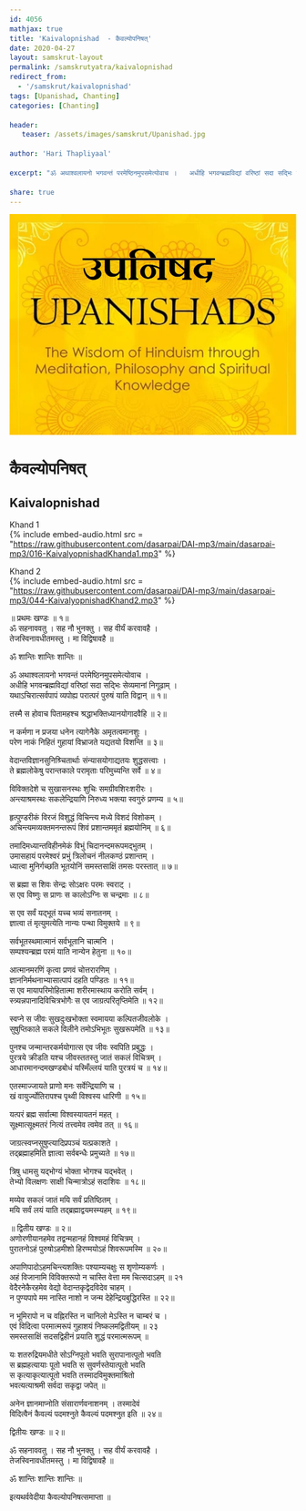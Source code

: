 ```yaml
---    
id: 4056    
mathjax: true    
title: 'Kaivalopnishad  - कैवल्योपनिषत्'    
date: 2020-04-27    
layout: samskrut-layout 
permalink: /samskrutyatra/kaivalopnishad
redirect_from: 
  - '/samskrut/kaivalopnishad'
tags: [Upanishad, Chanting]
categories: [Chanting]
    
header:    
   teaser: /assets/images/samskrut/Upanishad.jpg    
    
author: 'Hari Thapliyaal'    
    
excerpt: "ॐ अथाश्वलायनो भगवन्तं परमेष्ठिनमुपसमेत्योवाच ।   अधीहि भगवन्ब्रह्मविद्यां वरिष्ठां सदा सद्भिः सेव्यमानां निगूढाम् ।    यथाऽचिरात्सर्वपापं व्यपोह्य परात्परं पुरुषं याति विद्वान् ॥"   
    
share: true    
---    
```

    
![](/assets/images/samskrut/Upanishad.jpg)    
    
# कैवल्योपनिषत्     
## Kaivalopnishad    
    
Khand 1    
{% include embed-audio.html src = "https://raw.githubusercontent.com/dasarpai/DAI-mp3/main/dasarpai-mp3/016-KaivalyopnishadKhanda1.mp3" %}     
    
Khand 2    
{% include embed-audio.html src = "https://raw.githubusercontent.com/dasarpai/DAI-mp3/main/dasarpai-mp3/044-KaivalyopnishadKhand2.mp3" %}     
    
॥ प्रथमः खण्डः ॥ १॥    
ॐ सहनाववतु । सह नौ भुनक्तु । सह वीर्यं करवावहै ।    
तेजस्विनावधीतमस्तु । मा विद्विषावहै ॥    
    
ॐ शान्तिः शान्तिः शान्तिः ॥    
    
ॐ अथाश्वलायनो भगवन्तं परमेष्ठिनमुपसमेत्योवाच ।    
अधीहि भगवन्ब्रह्मविद्यां वरिष्ठां सदा सद्भिः सेव्यमानां निगूढाम् ।    
यथाऽचिरात्सर्वपापं व्यपोह्य परात्परं पुरुषं याति विद्वान् ॥ १॥    
    
तस्मै स होवाच पितामहश्च श्रद्धाभक्तिध्यानयोगादवैहि ॥ २॥    
    
न कर्मणा न प्रजया धनेन त्यागेनैके अमृतत्वमानशुः ।    
परेण नाकं निहितं गुहायां विभ्राजते यद्यतयो विशन्ति ॥ ३॥    
    
वेदान्तविज्ञानसुनिश्र्चितार्थाः संन्यासयोगाद्यतयः शुद्धसत्त्वाः ।    
ते ब्रह्मलोकेषु परान्तकाले परामृताः परिमुच्यन्ति सर्वे ॥ ४॥    
    
विविक्तदेशे च सुखासनस्थः शुचिः समग्रीवशिरःशरीरः ।    
अन्त्याश्रमस्थः सकलेन्द्रियाणि निरुध्य भक्त्या स्वगुरुं प्रणम्य ॥ ५॥    
    
हृत्पुण्डरीकं विरजं विशुद्धं विचिन्त्य मध्ये विशदं विशोकम् ।    
अचिन्त्यमव्यक्तमनन्तरूपं शिवं प्रशान्तममृतं ब्रह्मयोनिम् ॥ ६॥    
    
तमादिमध्यान्तविहीनमेकं विभुं चिदानन्दमरूपमद्भुतम् ।    
उमासहायं परमेश्वरं प्रभुं त्रिलोचनं नीलकण्ठं प्रशान्तम् ।    
ध्यात्वा मुनिर्गच्छति भूतयोनिं समस्तसाक्षिं तमसः परस्तात् ॥ ७॥    
    
स ब्रह्मा स शिवः सेन्द्रः सोऽक्षरः परमः स्वराट् ।    
स एव विष्णुः स प्राणः स कालोऽग्निः स चन्द्रमाः ॥ ८॥    
    
स एव सर्वं यद्भूतं यच्च भव्यं सनातनम् ।    
ज्ञात्वा तं मृत्युमत्येति नान्यः पन्था विमुक्तये ॥ ९॥    
    
सर्वभूतस्थमात्मानं सर्वभूतानि चात्मनि ।    
सम्पश्यन्ब्रह्म परमं याति नान्येन हेतुना ॥ १०॥    
    
आत्मानमरणिं कृत्वा प्रणवं चोत्तरारणिम् ।    
ज्ञाननिर्मथनाभ्यासात्पापं दहति पण्डितः ॥ ११॥    
स एव मायापरिमोहितात्मा शरीरमास्थाय करोति सर्वम् ।    
स्त्र्यन्नपानादिविचित्रभोगैः स एव जाग्रत्परितृप्तिमेति ॥ १२॥    
    
स्वप्ने स जीवः सुखदुःखभोक्ता स्वमायया कल्पितजीवलोके ।    
सुषुप्तिकाले सकले विलीने तमोऽभिभूतः सुखरूपमेति ॥ १३॥    
    
पुनश्च जन्मान्तरकर्मयोगात्स एव जीवः स्वपिति प्रबुद्धः ।    
पुरत्रये क्रीडति यश्च जीवस्ततस्तु जातं सकलं विचित्रम् ।    
आधारमानन्दमखण्डबोधं यस्मिँल्लयं याति पुरत्रयं च ॥ १४॥    
    
एतस्माज्जायते प्राणो मनः सर्वेन्द्रियाणि च ।    
खं वायुर्ज्योतिरापश्च पृथ्वी विश्वस्य धारिणी ॥ १५॥    
    
यत्परं ब्रह्म सर्वात्मा विश्वस्यायतनं महत् ।    
सूक्ष्मात्सूक्ष्मतरं नित्यं तत्त्वमेव त्वमेव तत् ॥ १६॥    
    
जाग्रत्स्वप्नसुषुप्त्यादिप्रपञ्चं यत्प्रकाशते ।    
तद्ब्रह्माहमिति ज्ञात्वा सर्वबन्धैः प्रमुच्यते ॥ १७॥    
    
त्रिषु धामसु यद्भोग्यं भोक्ता भोगश्च यद्भवेत् ।    
तेभ्यो विलक्षणः साक्षी चिन्मात्रोऽहं सदाशिवः ॥ १८॥    
    
मय्येव सकलं जातं मयि सर्वं प्रतिष्ठितम् ।    
मयि सर्वं लयं याति तद्ब्रह्माद्वयमस्म्यहम् ॥ १९॥    
    
॥ द्वितीय खण्डः ॥ २॥    
अणोरणीयानहमेव तद्वन्महानहं विश्वमहं विचित्रम् ।    
पुरातनोऽहं पुरुषोऽहमीशो हिरण्मयोऽहं शिवरूपमस्मि ॥ २०॥    
    
अपाणिपादोऽहमचिन्त्यशक्तिः पश्याम्यचक्षुः स श‍ृणोम्यकर्णः ।    
अहं विजानामि विविक्तरूपो न चास्ति वेत्ता मम चित्सदाऽहम् ॥ २१    
वेदैरनेकैरहमेव वेद्यो वेदान्तकृद्वेदविदेव चाहम् ।    
न पुण्यपापे मम नास्ति नाशो न जन्म देहेन्द्रियबुद्धिरस्ति ॥ २२॥    
    
न भूमिरापो न च वह्निरस्ति न चानिलो मेऽस्ति न चाम्बरं च ।    
एवं विदित्वा परमात्मरूपं गुहाशयं निष्कलमद्वितीयम् ॥ २३    
समस्तसाक्षिं सदसद्विहीनं प्रयाति शुद्धं परमात्मरूपम् ॥    
    
यः शतरुद्रियमधीते सोऽग्निपूतो भवति सुरापानात्पूतो भवति    
स ब्रह्महत्यायाः पूतो भवति स सुवर्णस्तेयात्पूतो भवति    
स कृत्याकृत्यात्पूतो भवति तस्मादविमुक्तमाश्रितो    
भवत्यत्याश्रमी सर्वदा सकृद्वा जपेत् ॥    
    
अनेन ज्ञानमाप्नोति संसारार्णवनाशनम् । तस्मादेवं    
विदित्वैनं कैवल्यं पदमश्नुते कैवल्यं पदमश्नुत इति ॥ २४॥    
    
द्वितीयः खण्डः ॥ २॥    
    
ॐ सहनाववतु । सह नौ भुनक्तु । सह वीर्यं करवावहै ।    
तेजस्विनावधीतमस्तु । मा विद्विषावहै ॥    
    
ॐ शान्तिः शान्तिः शान्तिः ॥    
    
इत्यथर्ववेदीया कैवल्योपनिषत्समाप्ता ॥    
    
